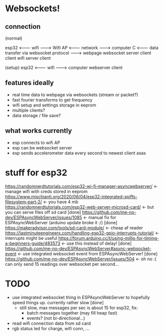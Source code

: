 # Websockets!
## connection
(normal)

esp32 <--- wifi ---> Wifi AP <--- network ---> computer
C <--- data transfer via websocket protocol ---> webpage
websocket server                                client
client              wifi server                 client


(setup)
esp32 <--- wifi ---> computer
webserver            client

## features ideally
* real time data to webpage via websockets (stream or packet?)
* fast fourier transforms to get frequency
* wifi setup and settings storage in eeprom
* multiple clients?
* data storage / file save?

## what works currently
* esp connects to wifi AP
* esp can be websocket server
* esp sends accelerometer data every second to newest client
asas

# stuff for esp32
https://randomnerdtutorials.com/esp32-wi-fi-manager-asyncwebserver/ <- manage wifi with creds stored in eeprom
https://www.mischianti.org/2020/06/04/esp32-integrated-spiffs-filesystem-part-2/ <- you have 4 mb
https://randomnerdtutorials.com/esp32-web-server-microsd-card/ <- but you can serve files off sd card [done]
https://github.com/me-no-dev/ESPAsyncWebServer/issues/1085 <- manual fix for ESPAsyncWebServer (arduino update broke it :/) [done]
https://makeradvisor.com/tools/sd-card-module/ <- cheap af reader
https://lastminuteengineers.com/handling-esp32-gpio-interrupts-tutorial/ <- interrupts might be useful
https://forum.arduino.cc/t/using-millis-for-timing-a-beginners-guide/483573 <- use this instead of delay! [done]
https://github.com/me-no-dev/ESPAsyncWebServer#async-websocket-event <- use integrated websocket event from ESPAsyncWebServer! [done]
https://github.com/me-no-dev/ESPAsyncWebServer/issues/504 <- oh no :( can only send 15 readings over websocket per second...

# TODO
- use integrated websocket thing in ESPAsyncWebServer to hopefully speed things up. currently rather slow [done]
  - still slow, max messages per sec is about 15 for esp32, fix:
    - batch messages together (may fill heap fast)
    - events? (not bi-directional...)
- read wifi connection data from sd card
- rgb status led for charge, wifi conn, ...
